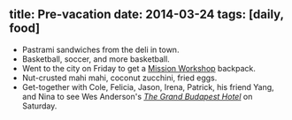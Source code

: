 title: Pre-vacation
date: 2014-03-24
tags: [daily, food]
---

- Pastrami sandwiches from the deli in town.
- Basketball, soccer, and more basketball.
- Went to the city on Friday to get a [Mission Workshop](http://missionworkshop.com/) backpack.
- Nut-crusted mahi mahi, coconut zucchini, fried eggs.
- Get-together with Cole, Felicia, Jason, Irena, Patrick, his friend Yang, and Nina to see Wes Anderson's *[The Grand Budapest Hotel](http://en.wikipedia.org/wiki/Grand_Budapest_Hotel)* on Saturday.